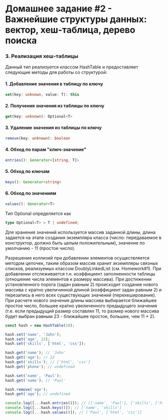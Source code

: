 # Домашнее задание #2 - Важнейшие структуры данных: вектор, хеш-таблица, дерево поиска

### 3. Реализация хеш-таблицы

Данный тип реализуется классом HashTable и предоставляет следующие методы для работы со структурой:

#### 1. Добавление значения в таблицу по ключу

```ts
set(key: unknown, value: T): this
```

#### 2. Получения значения из таблицы по ключу

```ts
get(key: unknown): Optional<T>
```

#### 3. Удаление значения из таблицы по ключу

```ts
remove(key: unknown): boolean
```

#### 4. Обход по парам "ключ-значение"

```ts
entries(): Generator<[string, T]>
```

#### 5. Обход по ключам

```ts
keys(): Generator<string>
```

#### 6. Обход по значениям

```ts
values(): Generator<T>
```

Тип Optional определяется как

```ts
type Optional<T> = T | undefined;
```

Для хранения значений используется массив заданной длины, длина задается на этапе создания экземпляра класса (число: передаваемое в конструктор, должно быть целым положительным), значение по умолчанию - 11 (простое число).

Разрешение коллизий при добавлении элементов осуществляется методом цепочек, таким образом массив хранит экземпляры связных списков, реализуемых классом DoublyLinkedList (см. Homework#1). При добавлении отслеживается т.н. коэффициент заполненности таблицы (отношение числа элементов к размеру массива). При достижении установленного порога (задан равным 2) происходит создание нового массива с кратно увеличинной длиной (коэффициент задан равным 2) и перезапись в него всех существующих значений (перехеширование). При расчете нового значения длины массива выбирается ближайшее простое число, большее кратно увеличенного предыдущего значения (т.е. если предыдущий размер составлял 11, то размер нового массива будет выбран равным 23 - ближайшее простое, большее, чем 11 * 2).

```js
const hash = new HashTable(10);

hash.set('name', 'John');
hash.set('age', 22);
hash.set('skills', ['html', 'css']);

hash.get('name'); // 'John'
hash.get('age'); // 22
hash.get('skills'); // ['html', 'css']
hash.get('phone'); // undefined

hash.set('name', 'Paul');
hash.get('name'); // 'Paul'

hash.remove('age');
hash.get('age'); // undefined

console.log([...hash.entries()]); // [['name', 'Paul'], ['skills', ['html', 'css']]]
console.log([...hash.keys()]); // ['name', 'skills']
console.log([...hash.values()]); // ['Paul', ['html', 'css']]
```
